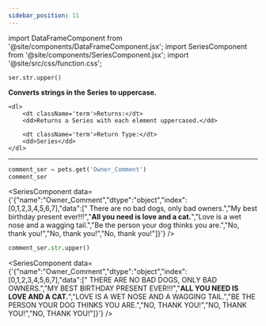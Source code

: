 ```yaml
---
sidebar_position: 11
---
```


import DataFrameComponent from '@site/components/DataFrameComponent.jsx';
import SeriesComponent from '@site/components/SeriesComponent.jsx';
import '@site/src/css/function.css';

<code>ser.str.upper()</code>

<div className='base'>
    <p><strong>Converts strings in the Series to uppercase.</strong></p>

    <dl>
        <dt className='term'>Returns:</dt>
        <dd>Returns a Series with each element uppercased.</dd>

        <dt className='term'>Return Type:</dt>
        <dd>Series</dd>
    </dl>
</div>

---

```python
comment_ser = pets.get('Owner_Comment')
comment_ser
```
<SeriesComponent data={'{"name":"Owner_Comment","dtype":"object","index":[0,1,2,3,4,5,6,7],"data":["      There are no bad dogs, only bad owners.","My best birthday present ever!!!","****All you need is love and a cat.****","Love is a wet nose and a wagging tail.","Be the person your dog thinks you are.","No, thank you!","No, thank you!","No, thank you!"]}'} />

```python
comment_ser.str.upper()
```
<SeriesComponent data={'{"name":"Owner_Comment","dtype":"object","index":[0,1,2,3,4,5,6,7],"data":["      THERE ARE NO BAD DOGS, ONLY BAD OWNERS.","MY BEST BIRTHDAY PRESENT EVER!!!","****ALL YOU NEED IS LOVE AND A CAT.****","LOVE IS A WET NOSE AND A WAGGING TAIL.","BE THE PERSON YOUR DOG THINKS YOU ARE.","NO, THANK YOU!","NO, THANK YOU!","NO, THANK YOU!"]}'} />